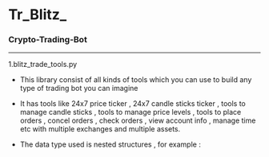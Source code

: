 #  Tr_Blitz_ 
### Crypto-Trading-Bot
_________________________________________________________________________________________________________________

1.blitz_trade_tools.py 

* This library consist of all kinds of tools which you can use to build any type of trading bot you can imagine 

* It has tools like 24x7 price ticker , 24x7 candle sticks ticker , tools to manage candle sticks , 
tools to manage price levels , tools to place orders , concel orders , check orders , view account info ,
manage time etc with multiple exchanges and multiple assets.
                                          
* The data type used is nested structures , for example :
                
                  
      
     
